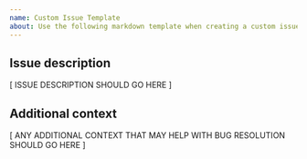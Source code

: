 ```yaml
---
name: Custom Issue Template
about: Use the following markdown template when creating a custom issue template.
---
```


## Issue description

[ ISSUE DESCRIPTION SHOULD GO HERE ]

## Additional context

[ ANY ADDITIONAL CONTEXT THAT MAY HELP WITH BUG RESOLUTION SHOULD GO HERE ]
